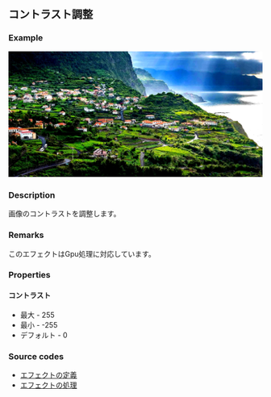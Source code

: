 ## コントラスト調整

### Example

![](https://github.com/b-editor/BEditor/raw/main/docs/example/contrast.jpg)

### Description

画像のコントラストを調整します。

### Remarks

このエフェクトはGpu処理に対応しています。

### Properties

#### コントラスト

* 最大 - 255
* 最小 - -255
* デフォルト - 0

### Source codes

* [エフェクトの定義](https://github.com/b-editor/BEditor/blob/main/src/BEditor.Primitive/Effects/PrimitiveImages/ContrastCorrection.cs)
* [エフェクトの処理](https://github.com/b-editor/BEditor/blob/main/src/BEditor.Drawing/PixelOperation/ContrastOperation.cs)
